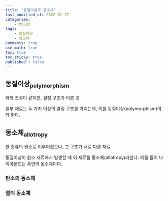 ```yaml
---
title: "동질이상과 동소체"
last_modified_at: 2022-01-27
categories:
    - MSE03
tags:
    - 동질이상
    - 동소체
comments: true
use_math: true
toc: true
toc_sticky: true
published : false
---
```


## 동질이상<sub>polymorphism</sub>

<div class="notice--info">
화학 조성이 같지만, 결정 구조가 다른 것
</div>

일부 재료는 두 가지 이상의 결정 구조를 가지는데, 이를 동질이상(polymorphism)이라 한다.

## 동소체<sub>allotropy</sub>

<div class="notice--info">
한 종류의 원소로 이루어졌으나, 그 구조가 서로 다른 재료
</div>

동질이상이 원소 재료에서 발생할 때 이 재료를 동소체(allotropy)라한다. 예를 들어 다이아몬드는 흑연의 동소체이다.

### 탄소의 동소체



### 철의 동소체

